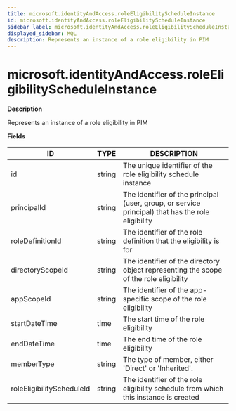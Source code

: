 ```yaml
---
title: microsoft.identityAndAccess.roleEligibilityScheduleInstance
id: microsoft.identityAndAccess.roleEligibilityScheduleInstance
sidebar_label: microsoft.identityAndAccess.roleEligibilityScheduleInstance
displayed_sidebar: MQL
description: Represents an instance of a role eligibility in PIM
---
```


# microsoft.identityAndAccess.roleEligibilityScheduleInstance

**Description**

Represents an instance of a role eligibility in PIM

**Fields**

| ID                        | TYPE   | DESCRIPTION                                                                                       |
| ------------------------- | ------ | ------------------------------------------------------------------------------------------------- |
| id                        | string | The unique identifier of the role eligibility schedule instance                                   |
| principalId               | string | The identifier of the principal (user, group, or service principal) that has the role eligibility |
| roleDefinitionId          | string | The identifier of the role definition that the eligibility is for                                 |
| directoryScopeId          | string | The identifier of the directory object representing the scope of the role eligibility             |
| appScopeId                | string | The identifier of the app-specific scope of the role eligibility                                  |
| startDateTime             | time   | The start time of the role eligibility                                                            |
| endDateTime               | time   | The end time of the role eligibility                                                              |
| memberType                | string | The type of member, either 'Direct' or 'Inherited'.                                               |
| roleEligibilityScheduleId | string | The identifier of the role eligibility schedule from which this instance is created               |
